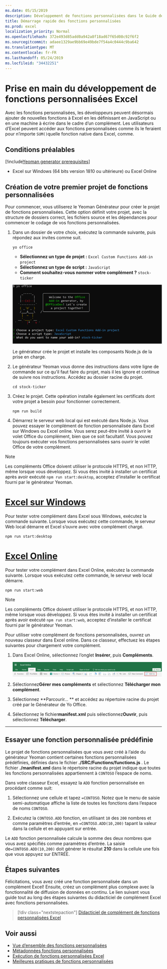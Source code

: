 ```yaml
---
ms.date: 05/15/2019
description: Développement de fonctions personnalisées dans le Guide de démarrage rapide d’Excel.
title: Démarrage rapide des fonctions personnalisées
ms.prod: excel
localization_priority: Normal
ms.openlocfilehash: 372e493d85add0a942a8f18ad67f65d08c92f6f2
ms.sourcegitcommit: adaee1329ae9bb69e49bde7f54a4c0444c9ba642
ms.translationtype: MT
ms.contentlocale: fr-FR
ms.lasthandoff: 05/24/2019
ms.locfileid: "34432251"
---
```

# <a name="get-started-developing-excel-custom-functions"></a>Prise en main du développement de fonctions personnalisées Excel

Avec les fonctions personnalisées, les développeurs peuvent désormais ajouter de nouvelles fonctions à Excel en les définissant en JavaScript ou en une machine à écrire dans le cadre d’un complément. Les utilisateurs d’Excel peuvent accéder aux fonctions personnalisées comme ils le feraient pour n’importe `SUM()`quelle fonction native dans Excel, comme.

## <a name="prerequisites"></a>Conditions préalables

[!include[Yeoman generator prerequisites](../includes/quickstart-yo-prerequisites.md)]

* Excel sur Windows (64 bits version 1810 ou ultérieure) ou Excel Online

## <a name="build-your-first-custom-functions-project"></a>Création de votre premier projet de fonctions personnalisées

Pour commencer, vous utiliserez le Yeoman Générateur pour créer le projet de fonctions personnalisées. Cette option définit votre projet, avec la structure de dossiers correct, les fichiers source et les dépendances pour commencer le codage de vos fonctions personnalisées.

1. Dans un dossier de votre choix, exécutez la commande suivante, puis répondez aux invites comme suit.

    ```command&nbsp;line
    yo office
    ```

    - **Sélectionnez un type de projet :** `Excel Custom Functions Add-in project`
    - **Sélectionnez un type de script :** `JavaScript`
    - **Comment souhaitez-vous nommer votre complément ?** `stock-ticker`

    ![Le générateur de yeoman pour les compléments Office vous invite pour les fonctions personnalisées](../images/UpdatedYoOfficePrompt.png)

    Le générateur crée le projet et installe les composants Node.js de la prise en charge.

2. Le générateur Yeoman vous donne des instructions dans votre ligne de commande sur ce qu’il faut faire du projet, mais il les ignore et continue de suivre nos instructions. Accédez au dossier racine du projet.

    ```command&nbsp;line
    cd stock-ticker
    ```

3. Créez le projet. Cette opération installe également les certificats dont votre projet a besoin pour fonctionner correctement. 

    ```command&nbsp;line
    npm run build
    ```

4. Démarrez le serveur web local qui est exécuté dans Node.js. Vous pouvez essayer le complément de fonction personnalisée dans Excel sur Windows ou Excel online. Vous serez peut-être invité à ouvrir le volet Office du complément, bien que ce soit facultatif. Vous pouvez toujours exécuter vos fonctions personnalisées sans ouvrir le volet Office de votre complément.

> [!NOTE]
> Les compléments Office doivent utiliser le protocole HTTPS, et non HTTP, même lorsque vous développez. Si vous êtes invité à installer un certificat après avoir exécuté `npm run start:desktop`, acceptez d’installer le certificat fourni par le générateur Yeoman.

# <a name="excel-on-windowstabexcel-windows"></a>[Excel sur Windows](#tab/excel-windows)

Pour tester votre complément dans Excel sous Windows, exécutez la commande suivante. Lorsque vous exécutez cette commande, le serveur Web local démarre et Excel s’ouvre avec votre complément chargé.

```command&nbsp;line
npm run start:desktop
```

# <a name="excel-onlinetabexcel-online"></a>[Excel Online](#tab/excel-online)

Pour tester votre complément dans Excel Online, exécutez la commande suivante. Lorsque vous exécutez cette commande, le serveur web local démarre.

```command&nbsp;line
npm run start:web
```

> [!NOTE]
> Les compléments Office doivent utiliser le protocole HTTPS, et non HTTP, même lorsque vous développez. Si vous êtes invité à installer un certificat après avoir exécuté `npm run start:web`, acceptez d’installer le certificat fourni par le générateur Yeoman.

Pour utiliser votre complément de fonctions personnalisées, ouvrez un nouveau classeur dans Excel online. Dans ce classeur, effectuez les étapes suivantes pour chargement votre complément.

1. Dans Excel Online, sélectionnez l’onglet **Insérer**, puis **Compléments**.

   ![Insérer un ruban dans Excel Online avec l’icône mes compléments mise en surbrillance](../images/excel-cf-online-register-add-in-1.png)
   
2. Sélectionnez**Gérer mes compléments** et sélectionnez **Télécharger mon complément**.

3. Sélectionnez **Parcourir... ** et accédez au répertoire racine du projet créé par le Générateur de Yo Office.

4. Sélectionnez le fichier**manifest.xml** puis sélectionnez**Ouvrir**, puis sélectionnez **Télécharger**.

---

## <a name="try-out-a-prebuilt-custom-function"></a>Essayer une fonction personnalisée prédéfinie

Le projet de fonctions personnalisées que vous avez créé à l’aide du générateur Yeoman contient certaines fonctions personnalisées prédéfinies, définies dans le fichier **./SRC/Functions/functions.js** . Le fichier **./manifest.xml** dans le répertoire racine du projet indique que toutes les fonctions personnalisées appartiennent à `CONTOSO` l’espace de noms.

Dans votre classeur Excel, essayez la `ADD` fonction personnalisée en procédant comme suit:

1. Sélectionnez une cellule et tapez `=CONTOSO`. Notez que le menu de saisie semi-automatique affiche la liste de toutes les fonctions dans l’espace de noms `CONTOSO`.

2. Exécutez la `CONTOSO.ADD` fonction, en utilisant `10` des `200` nombres et comme paramètres d’entrée, en `=CONTOSO.ADD(10,200)` tapant la valeur dans la cellule et en appuyant sur entrée.

Le `ADD` fonction personnalisée calcule la somme des deux nombres que vous avez spécifiés comme paramètres d’entrée. La saisie de`=CONTOSO.ADD(10,200)` doit générer le résultat **210** dans la cellule une fois que vous appuyez sur ENTRÉE.

## <a name="next-steps"></a>Étapes suivantes

Félicitations, vous avez créé une fonction personnalisée dans un complément Excel! Ensuite, créez un complément plus complexe avec la fonctionnalité de diffusion de données en continu. Le lien suivant vous guide tout au long des étapes suivantes du didacticiel de complément Excel avec fonctions personnalisées.

> [!div class="nextstepaction"]
> [Didacticiel de complément de fonctions personnalisées Excel](../tutorials/excel-tutorial-create-custom-functions.md#create-a-custom-function-that-requests-data-from-the-web
)

## <a name="see-also"></a>Voir aussi

* [Vue d’ensemble des fonctions personnalisées](../excel/custom-functions-overview.md)
* [Métadonnées fonctions personnalisées](../excel/custom-functions-json.md)
* [Exécution de fonctions personnalisées Excel](../excel/custom-functions-runtime.md)
* [Meilleures pratiques de fonctions personnalisées](../excel/custom-functions-best-practices.md)
